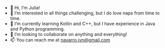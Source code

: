 - 👋 Hi, I’m Julia!
- 👀 I’m interested in all things challenging, but I do love naps from time to time.
- 🌱 I’m currently learning Kotlin and C++, but I have experience in Java and Python programming.
- 💞️ I’m looking to collaborate on anything and everything!
- 📫 You can reach me at navarro.jvn@gmail.com

<!---
JuliaVNavarro/JuliaVNavarro is a ✨ special ✨ repository because its `README.md` (this file) appears on your GitHub profile.
You can click the Preview link to take a look at your changes.
--->
